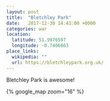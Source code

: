 ```yaml
---
layout: post
title:  "Bletchley Park"
date:   2017-12-30 14:43:00 +0000
categories: war
location:
  latitude: 51.9976597
  longitude: -0.7406863
place_links:
  wikipedia: ""
  url: https://bletchleypark.org.uk/
---
```

Bletchley Park is awesome!

{% google_map zoom="16" %}
